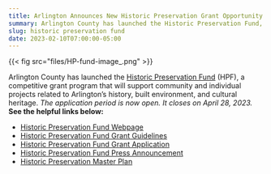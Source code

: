 ```yaml
---
title: Arlington Announces New Historic Preservation Grant Opportunity
summary: Arlington County has launched the Historic Preservation Fund, a competitive grant program that will support community and individual projects related to Arlington’s history, built environment, and cultural heritage.
slug: historic preservation fund
date: 2023-02-10T07:00:00-05:00
---
```


{{< fig src="files/HP-fund-image_.png" >}}

Arlington County has launched the [Historic Preservation Fund](https://www.arlingtonva.us/Government/Projects/Plans-Studies/Historic-Preservation/Historic-Preservation-Fund) (HPF), a competitive grant program that will support community and individual projects related to Arlington’s history, built environment, and cultural heritage.
*The application period is now open. It closes on April 28, 2023.*
**See the helpful links below:**

- [Historic Preservation Fund Webpage](https://www.arlingtonva.us/Government/Projects/Plans-Studies/Historic-Preservation/Historic-Preservation-Fund)
- [Historic Preservation Fund Grant Guidelines](https://www.arlingtonva.us/files/sharedassets/public/commissions/documents/drc-halrb/historic-preservation-fund-grant-guidelines-fy23_12.5.2022_with-dates.pdf)
- [Historic Preservation Fund Grant Application](https://arlington.slideroom.com/#/login/program/70785)
- [Historic Preservation Fund Press Announcement](https://content.govdelivery.com/accounts/VAARLINGTON/bulletins/3434bcf)
- [Historic Preservation Master Plan](https://www.arlingtonva.us/Government/Projects/Plans-Studies/Historic-Preservation/Master-Plan/Update)